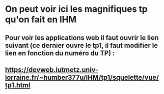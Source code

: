 # On peut voir ici les magnifiques tp qu'on fait en IHM
## Pour voir les applications web il faut ouvrir le lien suivant (ce dernier ouvre le tp1, il faut modifier le lien en fonction du numéro du TP) : 
## https://devweb.iutmetz.univ-lorraine.fr/~humber377u/IHM/tp1/squelette/vue/tp1.html
